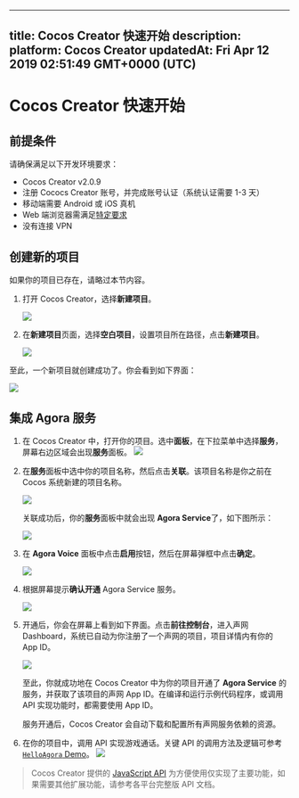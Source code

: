 
---
title: Cocos Creator 快速开始
description: 
platform: Cocos Creator
updatedAt: Fri Apr 12 2019 02:51:49 GMT+0000 (UTC)
---
# Cocos Creator 快速开始
## 前提条件

请确保满足以下开发环境要求：

- Cocos Creator v2.0.9 
- 注册 Cococs Creator 账号，并完成账号认证（系统认证需要 1-3 天）
- 移动端需要 Android 或 iOS 真机
- Web 端浏览器需满足[特定要求](https://docs.agora.io/cn/Audio%20Broadcast/web_prepare?platform=Web)
- 没有连接 VPN

## 创建新的项目

如果你的项目已存在，请略过本节内容。

1. 打开 Cocos Creator，选择**新建项目**。

	 ![](https://web-cdn.agora.io/docs-files/1551852700055)

2. 在**新建项目**页面，选择**空白项目**，设置项目所在路径，点击**新建项目**。

	 ![](https://web-cdn.agora.io/docs-files/1551852902872)

至此，一个新项目就创建成功了。你会看到如下界面：

![](https://web-cdn.agora.io/docs-files/1551852922649)

## 集成 Agora 服务

1. 在 Cocos Creator 中，打开你的项目。选中**面板**，在下拉菜单中选择**服务**，屏幕右边区域会出现**服务**面板。
   ![](https://web-cdn.agora.io/docs-files/1552018474387)

2. 在**服务**面板中选中你的项目名称，然后点击**关联**。该项目名称是你之前在 Cocos 系统新建的项目名称。

	 ![](https://web-cdn.agora.io/docs-files/1554980187638)
	 
	 关联成功后，你的**服务**面板中就会出现 **Agora Service**了，如下图所示：
	 
	 ![](https://web-cdn.agora.io/docs-files/1554980246044)
	 
3. 在 **Agora Voice** 面板中点击**启用**按钮，然后在屏幕弹框中点击**确定**。

	 ![](https://web-cdn.agora.io/docs-files/1554980346105)
	 
4. 根据屏幕提示**确认开通** Agora Service 服务。

   ![](https://web-cdn.agora.io/docs-files/1554980416623)
	 
5. 开通后，你会在屏幕上看到如下界面。点击**前往控制台**，进入声网 Dashboard，系统已自动为你注册了一个声网的项目，项目详情内有你的 App ID。

   ![](https://web-cdn.agora.io/docs-files/1554980505910)
	 
   至此，你就成功地在 Cocos Creator 中为你的项目开通了 **Agora Service** 的服务，并获取了该项目的声网 App ID。在编译和运行示例代码程序，或调用 API 实现功能时，都需要使用 App ID。

   服务开通后，Cocos Creator 会自动下载和配置所有声网服务依赖的资源。

6. 在你的项目中，调用 API 实现游戏通话。关键 API 的调用方法及逻辑可参考 [`HelloAgora` Demo](https://github.com/AgoraIO/Voice-Call-for-Mobile-Gaming/tree/master/Basic-Voice-Call-for-Gaming/Hello-Cocos-Creator-Voice-Agora)。
![](https://web-cdn.agora.io/docs-files/1551929077432)

> Cocos Creator 提供的 [JavaScript API](../../cn/Interactive%20Gaming/game_coco.md) 为方便使用仅实现了主要功能，如果需要其他扩展功能，请参考各平台完整版 API 文档。
